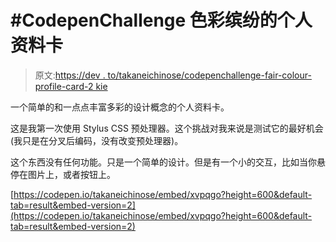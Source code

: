 # #CodepenChallenge 色彩缤纷的个人资料卡

> 原文:[https://dev . to/takaneichinose/codepenchallenge-fair-colour-profile-card-2 kie](https://dev.to/takaneichinose/codepenchallenge-fairly-colourful-profile-card-2kie)

一个简单的和一点点丰富多彩的设计概念的个人资料卡。

这是我第一次使用 Stylus CSS 预处理器。这个挑战对我来说是测试它的最好机会(我只是在分叉后编码，没有改变预处理器)。

这个东西没有任何功能。只是一个简单的设计。但是有一个小的交互，比如当你悬停在图片上，或者按钮上。

[https://codepen.io/takaneichinose/embed/xvpqgo?height=600&default-tab=result&embed-version=2](https://codepen.io/takaneichinose/embed/xvpqgo?height=600&default-tab=result&embed-version=2)